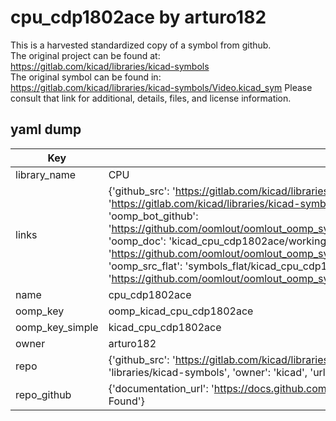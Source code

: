 # cpu_cdp1802ace by arturo182  
This is a harvested standardized copy of a symbol from github.  
The original project can be found at:  
https://gitlab.com/kicad/libraries/kicad-symbols  
The original symbol can be found in:
https://gitlab.com/kicad/libraries/kicad-symbols/Video.kicad_sym
Please consult that link for additional, details, files, and license information.  
## yaml dump  
| Key | Value |  
| --- | --- |  
| library_name | CPU |  
| links | {'github_src': 'https://gitlab.com/kicad/libraries/kicad-symbols/Video.kicad_sym', 'github_src_repo': 'https://gitlab.com/kicad/libraries/kicad-symbols', 'oomp_bot': 'kicad_cpu_cdp1802ace/working', 'oomp_bot_github': 'https://github.com/oomlout/oomlout_oomp_symbol_bot/tree/main/kicad_cpu_cdp1802ace/working', 'oomp_doc': 'kicad_cpu_cdp1802ace/working', 'oomp_doc_github': 'https://github.com/oomlout/oomlout_oomp_symbol_doc/tree/main/kicad_cpu_cdp1802ace/working', 'oomp_src_flat': 'symbols_flat/kicad_cpu_cdp1802ace/working', 'oomp_src_flat_github': 'https://github.com/oomlout/oomlout_oomp_symbol_src/tree/main/kicad_cpu_cdp1802ace/working'} |  
| name | cpu_cdp1802ace |  
| oomp_key | oomp_kicad_cpu_cdp1802ace |  
| oomp_key_simple | kicad_cpu_cdp1802ace |  
| owner | arturo182 |  
| repo | {'github_src': 'https://gitlab.com/kicad/libraries/kicad-symbols/Video.kicad_sym', 'name': 'libraries/kicad-symbols', 'owner': 'kicad', 'url': 'https://gitlab.com/kicad/libraries/kicad-symbols'} |  
| repo_github | {'documentation_url': 'https://docs.github.com/rest/repos/repos#get-a-repository', 'message': 'Not Found'} |  

